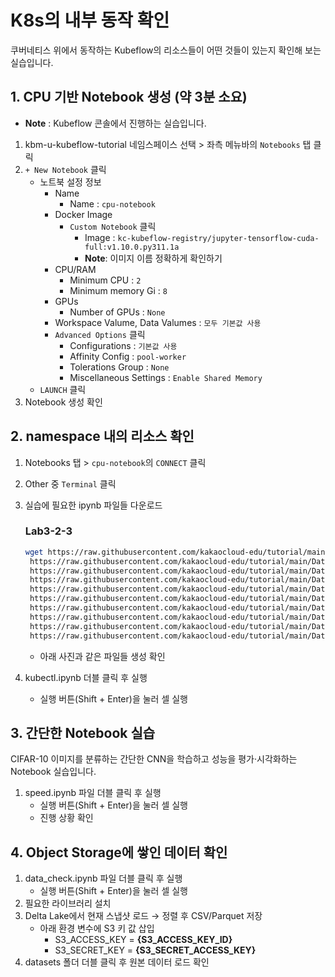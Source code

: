 # K8s의 내부 동작 확인

쿠버네티스 위에서 동작하는 Kubeflow의 리소스들이 어떤 것들이 있는지 확인해 보는 실습입니다.

## 1. CPU 기반 Notebook 생성 (약 3분 소요)

- **Note** : Kubeflow 콘솔에서 진행하는 실습입니다.
1. kbm-u-kubeflow-tutorial 네임스페이스 선택 > 좌측 메뉴바의 `Notebooks` 탭 클릭
2. `+ New Notebook` 클릭
    - 노트북 설정 정보
        - Name
            - Name : `cpu-notebook`
        - Docker Image
            - `Custom Notebook` 클릭
                - Image : `kc-kubeflow-registry/jupyter-tensorflow-cuda-full:v1.10.0.py311.1a`
                - **Note**: 이미지 이름 정확하게 확인하기
        - CPU/RAM
            - Minimum CPU : `2`
            - Minimum memory Gi : `8`
        - GPUs
            - Number of GPUs : `None`
        - Workspace Valume, Data Valumes : `모두 기본값 사용`
        - `Advanced Options` 클릭
            - Configurations : `기본값 사용`
            - Affinity Config : `pool-worker`
            - Tolerations Group : `None`
            - Miscellaneous Settings : `Enable Shared Memory`
    - `LAUNCH` 클릭
3. Notebook 생성 확인

## 2. namespace 내의 리소스 확인

1. Notebooks 탭 > `cpu-notebook`의 `CONNECT` 클릭
2. Other 중 `Terminal` 클릭
3. 실습에 필요한 ipynb 파일들 다운로드
    
    ### **Lab3-2-3**
    
    ```bash
    wget https://raw.githubusercontent.com/kakaocloud-edu/tutorial/main/DataAnalyzeCourse/src/day3/Lab03/kubectl.ipynb \
     https://raw.githubusercontent.com/kakaocloud-edu/tutorial/main/DataAnalyzeCourse/src/day3/Lab03/speed.ipynb \
     https://raw.githubusercontent.com/kakaocloud-edu/tutorial/main/DataAnalyzeCourse/src/day3/Lab03/data_check.ipynb \
     https://raw.githubusercontent.com/kakaocloud-edu/tutorial/main/DataAnalyzeCourse/src/day3/Lab04/sessionDrop_predict.ipynb \
     https://raw.githubusercontent.com/kakaocloud-edu/tutorial/main/DataAnalyzeCourse/src/day3/Lab04/next_state.ipynb \
     https://raw.githubusercontent.com/kakaocloud-edu/tutorial/main/DataAnalyzeCourse/src/day3/Lab05/gender_tableJoin.ipynb \
     https://raw.githubusercontent.com/kakaocloud-edu/tutorial/main/DataAnalyzeCourse/src/day3/Lab05/gender_predict.ipynb \
     https://raw.githubusercontent.com/kakaocloud-edu/tutorial/main/DataAnalyzeCourse/src/day3/Lab05/gender_train.py \
     https://raw.githubusercontent.com/kakaocloud-edu/tutorial/main/DataAnalyzeCourse/src/day3/Lab05/gender_experiment.yaml \
     https://raw.githubusercontent.com/kakaocloud-edu/tutorial/main/DataAnalyzeCourse/src/day3/Lab05/KServe.ipynb
    ```
    
    - 아래 사진과 같은 파일들 생성 확인


4.  kubectl.ipynb 더블 클릭 후 실행
    - 실행 버튼(Shift + Enter)을 눌러 셀 실행


## 3. 간단한 Notebook 실습

CIFAR-10 이미지를 분류하는 간단한 CNN을 학습하고 성능을 평가·시각화하는 Notebook 실습입니다.

1. speed.ipynb 파일 더블 클릭 후 실행
    - 실행 버튼(Shift + Enter)을 눌러 셀 실행
    - 진행 상황 확인

## 4. Object Storage에 쌓인 데이터 확인

1. data_check.ipynb 파일 더블 클릭 후 실행
    - 실행 버튼(Shift + Enter)을 눌러 셀 실행
3. 필요한 라이브러리 설치
4. Delta Lake에서 현재 스냅샷 로드 → 정렬 후 CSV/Parquet 저장
    - 아래 환경 변수에 S3 키 값 삽입
        - S3_ACCESS_KEY = **{S3_ACCESS_KEY_ID}**
        - S3_SECRET_KEY = **{S3_SECRET_ACCESS_KEY}**
5. datasets 폴더 더블 클릭 후 원본 데이터 로드 확인
